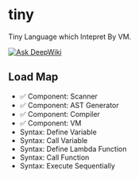 # tiny

Tiny Language which Intepret By VM.


[![Ask DeepWiki](https://deepwiki.com/badge.svg)](https://deepwiki.com/shunsock/tiny)


## Load Map

- ✅ Component: Scanner
- ✅ Component: AST Generator
- ✅ Component: Compiler
- ✅ Component: VM
- Syntax: Define Variable
- Syntax: Call Variable
- Syntax: Define Lambda Function
- Syntax: Call Function
- Syntax: Execute Sequentially

